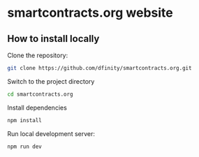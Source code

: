# smartcontracts.org website

## How to install locally

Clone the repository:

```bash
git clone https://github.com/dfinity/smartcontracts.org.git
```

Switch to the project directory

```bash
cd smartcontracts.org
```

Install dependencies

```bash
npm install
```

Run local development server:

```bash
npm run dev
```
